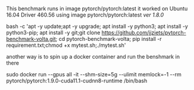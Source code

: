 This benchmark runs in image pytorch/pytorch:latest
it worked on Ubuntu 16.04 Driver 460.56 using image pytorch/pytorch:latest  *ver 1.8.0*

bash -c 'apt -y update;apt -y upgrade; apt install -y python3; apt install -y python3-pip; apt install -y git;git clone https://github.com/jjziets/pytorch-benchmark-volta.git; cd pytorch-benchmark-volta; pip install -r requirement.txt;chmod +x mytest.sh;./mytest.sh'

another way is to spin up a docker container and run the benshmark in there

sudo docker run --gpus all -it --shm-size=5g --ulimit memlock=-1 --rm pytorch/pytorch:1.9.0-cuda11.1-cudnn8-runtime  /bin/bash
